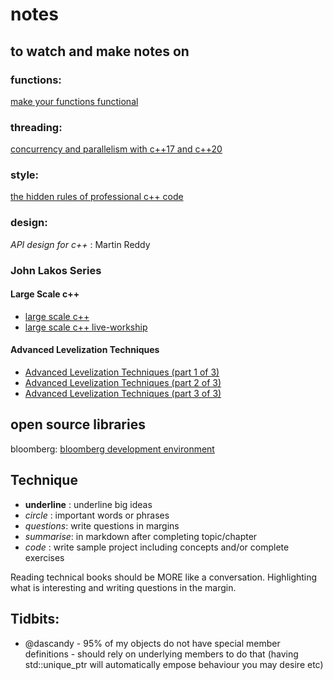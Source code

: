 # notes

## to watch and make notes on

### functions: 

[make your functions functional](https://www.fluentcpp.com/2016/11/22/make-your-functions-functional)

### threading: 

[concurrency and parallelism with c++17 and c++20](https://www.youtube.com/watch?v=fkqVRzy4JhA)

### style: 

[the hidden rules of professional c++ code](https://www.youtube.com/watch?v=fu6N6JbPOrI)

### design: 

_API design for c++_ : Martin Reddy

### John Lakos Series

#### Large Scale c++
- [large scale c++](https://www.youtube.com/watch?v=ASPj9-4yHO0)
- [large scale c++ live-workship](https://www.safaribooksonline.com/library/view/large-scale-c-livelessonsworkshop/9780134049731/)

#### Advanced Levelization Techniques
- [Advanced Levelization Techniques (part 1 of 3)](https://www.youtube.com/watch?v=QjFpKJ8Xx78)
- [Advanced Levelization Techniques (part 2 of 3)](https://www.youtube.com/watch?v=fzFOLsFASjU)
- [Advanced Levelization Techniques (part 3 of 3)](https://www.youtube.com/watch?v=NrARQ7rHV-c)

## open source libraries

bloomberg: [bloomberg development environment](https://github.com/bloomberg/bde)

## Technique

* __underline__ : underline big ideas
* _circle_ : important words or phrases
* *questions*: write questions in margins
* _summarise_: in markdown after completing topic/chapter
* _code_ : write sample project including concepts and/or complete exercises

Reading technical books should be MORE like a conversation. Highlighting what is interesting and writing questions in the margin.

## Tidbits:

* @dascandy - 95% of my objects do not have special member definitions - should rely on underlying members to do that (having std::unique_ptr will automatically empose behaviour you may desire etc)
